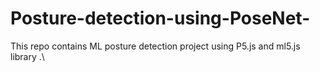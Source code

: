 # Posture-detection-using-PoseNet-
This repo contains ML posture detection project using P5.js and ml5.js library .\
